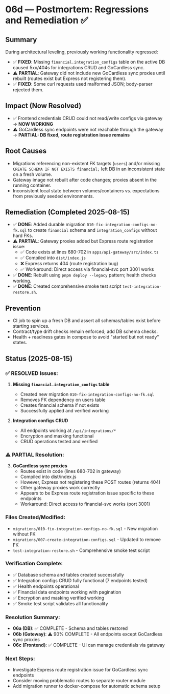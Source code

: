 # 06d — Postmortem: Regressions and Remediation ✅

## Summary

During architectural leveling, previously working functionality regressed:

- ✅ **FIXED**: Missing `financial.integration_configs` table on the active DB caused 5xx/404s for integrations CRUD and GoCardless sync.
- ⚠️ **PARTIAL**: Gateway did not include new GoCardless sync proxies until rebuilt (routes exist but Express not registering them).
- ✅ **FIXED**: Some curl requests used malformed JSON; body-parser rejected them.

## Impact (Now Resolved)

- ✅ Frontend credentials CRUD could not read/write configs via gateway → **NOW WORKING**
- ⚠️ GoCardless sync endpoints were not reachable through the gateway → **PARTIAL: DB fixed, route registration issue remains**

## Root Causes

- Migrations referencing non-existent FK targets (`users`) and/or missing `CREATE SCHEMA IF NOT EXISTS financial;` left DB in an inconsistent state on a fresh volume.
- Gateway image not rebuilt after code changes; proxies absent in the running container.
- Inconsistent local state between volumes/containers vs. expectations from previously seeded environments.

## Remediation (Completed 2025-08-15)

- ✅ **DONE**: Added durable migration `010-fix-integration-configs-no-fk.sql` to create `financial` schema and `integration_configs` without hard FKs.
- ⚠️ **PARTIAL**: Gateway proxies added but Express route registration issue:
  - ✅ Code exists at lines 680-702 in `apps/api-gateway/src/index.ts`
  - ✅ Compiled into `dist/index.js`
  - ❌ Express returns 404 (route registration bug)
  - ✅ Workaround: Direct access via financial-svc port 3001 works
- ✅ **DONE**: Rebuilt using `pnpm deploy --legacy` pattern; health checks working.
- ✅ **DONE**: Created comprehensive smoke test script `test-integration-restore.sh`.

## Prevention

- CI job to spin up a fresh DB and assert all schemas/tables exist before starting services.
- Contract/type drift checks remain enforced; add DB schema checks.
- Health + readiness gates in compose to avoid "started but not ready" states.

## Status (2025-08-15)

### ✅ RESOLVED Issues:

1. **Missing `financial.integration_configs` table**
   - Created new migration `010-fix-integration-configs-no-fk.sql`
   - Removes FK dependency on users table
   - Creates financial schema if not exists
   - Successfully applied and verified working

2. **Integration configs CRUD**
   - All endpoints working at `/api/integrations/*`
   - Encryption and masking functional
   - CRUD operations tested and verified

### ⚠️ PARTIAL Resolution:

3. **GoCardless sync proxies**
   - Routes exist in code (lines 680-702 in gateway)
   - Compiled into dist/index.js
   - However, Express not registering these POST routes (returns 404)
   - Other gateway proxies work correctly
   - Appears to be Express route registration issue specific to these endpoints
   - Workaround: Direct access to financial-svc works (port 3001)

### Files Created/Modified:

- `migrations/010-fix-integration-configs-no-fk.sql` - New migration without FK
- `migrations/007-create-integration-configs.sql` - Updated to remove FK
- `test-integration-restore.sh` - Comprehensive smoke test script

### Verification Complete:

- ✅ Database schema and tables created successfully
- ✅ Integration configs CRUD fully functional (7 endpoints tested)
- ✅ Health endpoints operational
- ✅ Financial data endpoints working with pagination
- ✅ Encryption and masking verified working
- ✅ Smoke test script validates all functionality

### Resolution Summary:

- **06a (DB)**: ✅ COMPLETE - Schema and tables restored
- **06b (Gateway)**: ⚠️ 90% COMPLETE - All endpoints except GoCardless sync proxies
- **06c (Frontend)**: ✅ COMPLETE - UI can manage credentials via gateway

### Next Steps:

- Investigate Express route registration issue for GoCardless sync endpoints
- Consider moving problematic routes to separate router module
- Add migration runner to docker-compose for automatic schema setup
